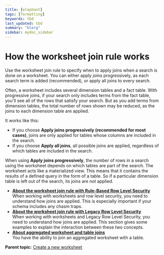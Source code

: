 ```yaml
---
title: [elephant]
tags: [formatting]
keywords: tbd
last_updated: tbd
summary: "blerg"
sidebar: mydoc_sidebar
---
```

# How the worksheet join rule works

Use the worksheet join rule to specify when to apply joins when a search is done on a worksheet. You can either apply joins progressively, as each search term is added \(recommended\), or apply all joins to every search.

Often, a worksheet includes several dimension tables and a fact table. With progressive joins, if your search only includes terms from the fact table, you'll see all of the rows that satisfy your search. But as you add terms from dimension tables, the total number of rows shown may be reduced, as the joins to each dimension table are applied.

It works like this:

-   If you choose **Apply joins progressively \(recommended for most cases\)**, joins are only applied for tables whose columns are included in the search.
-   If you choose **Apply all joins**, all possible joins are applied, regardless of which tables are included in the search.

When using **Apply joins progressively**, the number of rows in a search using the worksheet depends on which tables are part of the search. The worksheet acts like a materialized view. This means that it contains the results of a defined query in the form of a table. So if a particular dimension table is left out of the search, its joins are not applied.

-   **[About the worksheet join rule with Rule-Based Row Level Security](../../admin/worksheets/joins_and_RLS_rule_based.html)**  
When working with worksheets and row level security, you need to understand how joins are applied. This is especially important if your schema includes any chasm traps.
-   **[About the worksheet join rule with Legacy Row Level Security](../../admin/worksheets/joins_and_row_level_security.html)**  
When working with worksheets and Legacy Row Level Security, you need to understand how joins are applied. This section gives some examples to explain the interaction between these two concepts.
-   **[About aggregated worksheet and table joins](../../admin/poc_features/about_aggregated_ws_and_table_joins.html)**  
You have the ability to join an aggregated worksheet with a table.

**Parent topic:** [Create a new worksheet](../../admin/worksheets/worksheet_create.html)

